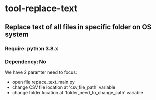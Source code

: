 # tool-replace-text
## Replace text of all files in specific folder on OS system

### Require: python 3.8.x

### Dependency: No

We have 2 paramter need to focus:
- open file replace_text_main.py
- change CSV file location at 'csv_file_path' variable
- change folder location at 'folder_need_to_change_path' variable
